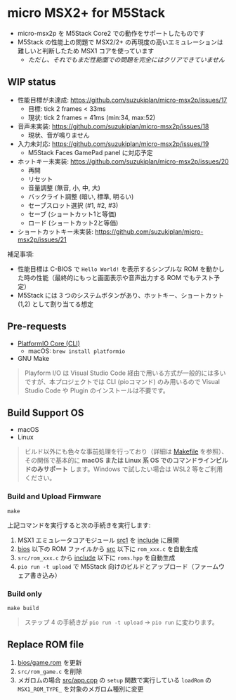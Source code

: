 # micro MSX2+ for M5Stack <WIP>

- micro-msx2p を M5Stack Core2 での動作をサポートしたものです
- M5Stack の性能上の問題で MSX2/2+ の再現度の高いエミュレーションは難しいと判断したため MSX1 コアを使っています
  - _ただし、それでもまだ性能面での問題を完全にはクリアできていません_

## WIP status

- 性能目標が未達成: https://github.com/suzukiplan/micro-msx2p/issues/17
  - 目標: tick 2 frames < 33ms
  - 現状: tick 2 frames = 41ms (min:34, max:52)
- 音声未実装: https://github.com/suzukiplan/micro-msx2p/issues/18
  - 現状、音が鳴りません
- 入力未対応:  https://github.com/suzukiplan/micro-msx2p/issues/19
  - M5Stack Faces GamePad panel に対応予定
- ホットキー未実装: https://github.com/suzukiplan/micro-msx2p/issues/20
  - 再開
  - リセット
  - 音量調整 (無音, 小, 中, 大)
  - バックライト調整 (暗い, 標準, 明るい)
  - セーブスロット選択 (#1, #2, #3)
  - セーブ (ショートカット1と等価)
  - ロード (ショートカット2と等価)
- ショートカットキー未実装: https://github.com/suzukiplan/micro-msx2p/issues/21

補足事項:

- 性能目標は C-BIOS で `Hello World!` を表示するシンプルな ROM を動かした時の性能（最終的にもっと画面表示や音声出力する ROM でもテスト予定）
- M5Stack には 3 つのシステムボタンがあり、ホットキー、ショートカット(1,2) として割り当てる想定

## Pre-requests

- [PlatformIO Core (CLI)](https://docs.platformio.org/en/latest/core/index.html)
  - macOS: `brew install platformio`
- GNU Make

> Playform I/O は Visual Studio Code 経由で用いる方式が一般的には多いですが、本プロジェクトでは CLI (pioコマンド) のみ用いるので Visual Studio Code や Plugin のインストールは不要です。

## Build Support OS

- macOS
- Linux

> ビルド以外にも色々な事前処理を行っており（詳細は [Makefile](Makefile) を参照）、その関係で基本的に **macOS または Linux 系 OS でのコマンドラインビルドのみサポート** します。Windows で試したい場合は WSL2 等をご利用ください。

### Build and Upload Firmware

```
make
```

上記コマンドを実行すると次の手続きを実行します:

1. MSX1 エミュレータコアモジュール [src1](../src1) を [include](include) に展開
2. [bios](bios) 以下の ROM ファイルから [src](src) 以下に `rom_xxx.c` を自動生成
3. `src/rom_xxx.c` から [include](include) 以下に `roms.hpp` を自動生成
4. `pio run -t upload` で M5Stack 向けのビルドとアップロード（ファームウェア書き込み）

### Build only

```
make build
```

> ステップ 4 の手続きが `pio run -t upload` → `pio run` に変わります。

## Replace ROM file

1. [bios/game.rom](bios/game.rom) を更新
2. `src/rom_game.c` を削除
3. メガロムの場合 [src/app.cpp](src/app.cpp) の `setup` 関数で実行している `loadRom` の `MSX1_ROM_TYPE_` を対象のメガロム種別に変更
